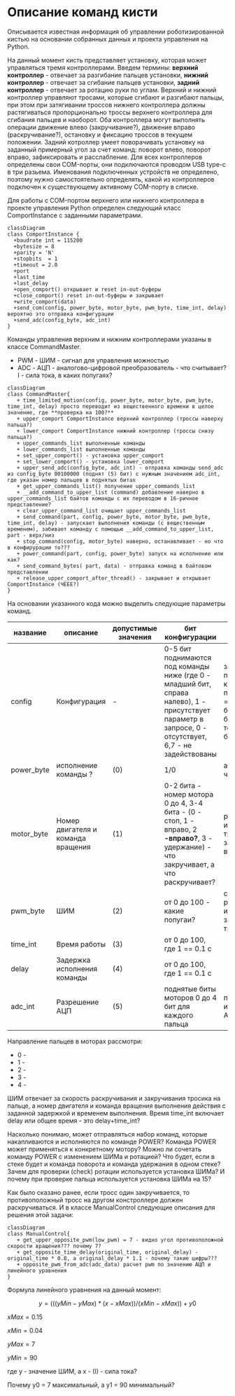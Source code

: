 # Описание команд кисти

Описывается известная информация об управлении роботизированной кистью на основании собранных данных и проекта управления на Python.

На данный момент кисть представляет установку, которая может управляться тремя контроллерами. Введем термины: **верхний контроллер** - отвечает за разгибание пальцев установки, **нижний контроллер** - отвечает за сгибание пальцев установки, **задний контроллер** - отвечает за ротацию руки по углам. Верхний и нижний контроллер управляют тросами, которые сгибают и разгибают пальцы, при этом при затягивании троссов нижнего контроллера должны растягиваться пропорционально троссы верхнего контроллера для сгибания пальцев и наоборот. Оба контроллера могут выполнять операции движение влево (закручивание?), движение вправо (раскручивание?), остановку и фиксацию троссов в текущем положении. Задний котроллер умеет поворачивать установку на заданный примерный угол за счет команд: поворот влево, поворот вправо, зафиксировать и расслабление. Для всех контроллеров определены свои COM-порты, они подключаются проводом USB type-c в три разьема. Именования подключенных устройств не определено, поэтому нужно самостоятельно определять, какой из контроллеров подключен к существующему активному COM-порту в списке.

Для работы с COM-портом верхнего или нижнего контроллера в проекте управления Python определен следующий класс ComportInstance с заданными параметрами.

```mermaid
classDiagram
class ComportInstance {
  +baudrate int = 115200
  +bytesize = 8
  +parity = 'N' 
  +stopbits  = 1
  +timeout = 2.0
  +port 
  +last_time
  +last_delay
  +open_comport() открывает и reset in-out-буферы
  +close_comport() reset in-out-буферы и закрывает
  +write_comport(data)
  +send_com(config, power_byte, motor_byte, pwm_byte, time_int, delay) вероятно это отправка конфигурации
  +send_adc(config_byte, adc_int)
}
```

Команды управления верхним и нижним контроллерами указаны в классе CommandMaster.
* PWM - ШИМ - сигнал для управления можностью
* ADC - АЦП - аналогово-цифровой преобразователь - что считывает? I - сила тока, в каких попугаях?

```mermaid
classDiagram
class CommandMaster{
   + time_limited_motion(config, power_byte, motor_byte, pwm_byte, time_int, delay) просто переводит из вещественного времени в целое значение, где **проверка на 100?**
   + upper_comport ComportInstance верхний контроллер (троссы наверху пальца?)
   + lower_comport ComportInstance нижний контроллер (троссы снизу пальца?)
   + upper_commands_list выполненные команды
   + lower_commands_list выполненные команды
   + set_upper_comport() - установка upper_comport
   + set_lower_comport() - установка lower_comport
   + upper_send_adc(config_byte, adc_int) - отправка команды send_adc из config_byte 00100000 (поднят (5) бит) с нужным значением adc_int, где указан номер пальцев в поднятых битах
   + get_upper_commands_list() получение upper_commands_list
   + __add_command_to_upper_list (command) добавление наверно в upper_commands_list байтов команды с их переводом в 16-ричное представление?
   + clear_upper_command_list очищает upper_commands_list
   + send_command(part, config, power_byte, motor_byte, pwm_byte, time_int, delay) - запускает выполнения команды (с вещественным временем), забивает команду с помощью __add_command_to_upper_list, part - верх/низ
   + stop_command(config, motor_byte) наверно, останавливает - но что в конфирурации то???
   + power_command(part, config, power_byte) запуск на исполнение или как?
   + send_command_bytes( part, data) - отправка команд в байтовом представлении
   + release_upper_comport_after_thread() - закрывает и открывает ComportInstance (ЧЕЕЕ?)
}
```
На основании указанного кода можно выделить следующие параметры команд.

| название | описание | допустимые значения | бит конфигурации | аналогия |
| -- | -- | -- | -- | -- | 
| config | Конфигурация | - | 0-5 бит поднимаются под команды ниже (где 0 - младший бит, справа налево), 1 - присутствует параметр в запросе, 0 - отсутствует, 6,7 - не задействованы | заполнение пакета битами, количество поднятых бит == количеству байт в пакете без учета текущего байта |
| power_byte | исполнение команды ? | (0) | 1/0 | а если 0 - то что и зачем? |
| motor_byte | Номер двигателя и команда вращения | (1) | 0-2 бита - номер мотора 0 до 4, 3-4 бита - (0 - стоп, 1 - вправо, 2 **-вправо?**, 3 - удержание) - что закручивает, а что раскручивает? | раскручивание и скручивание тросса за заданное время |
| pwm_byte | ШИМ | (2) | от 0 до 100 - какие попугаи? | скорость расручивания и закручивания троссов |
| time_int | Время работы | (3) | от 0 до 100, где 1 == 0.1 с |  |
| delay | Задержка исполнения команды | (4) | от 0 до 100, где 1 == 0.1 с |  |
|  adc_int  | Разрешение АЦП | (5) | поднятые биты моторов 0 до 4 бит для каждого пальца | получение измерений на АЦП? |

Направление пальцев в моторах рассмотри:
* 0 -
* 1 -
* 2 -
* 3 -
* 4 -

ШИМ отвечает за скорость раскручивания и закручивания тросика на пальце, а номер двигателя и команда вращения выполнения действия с заданной задержкой и временем выполнения.
Время time_int включает delay или общее время - это delay+time_int?

Насколько понимаю, может отправляться набор команд, которые накапливаются и исполняются по команде POWER?
Команда POWER может применяться к конкретному мотору?
Можно ли сочетать команду POWER с изменением ШИМа и ротацией?
Что будет, если в стеке будет и команда поворота и команда удержания в одном стеке?
Зачем для проверки (check) ротации используется установка ШИМа?
И почему при проверке пальца используется установка ШИМа на 15?

Как было сказано ранее, если тросс один закручивается, то противоположный тросс на другом констроллере должен раскручиваться. И в классе ManualControl следующие описания для решения этой задачи:

```mermaid
classDiagram
class ManualControl{
   + get_upper_opposite_pwm(low_pwm) = 7 - видно угол противоположной скорости вращения??? почему 7?
   + get_opposite_time_delay(original_time, original_delay) - original_time * 0.8, а original_delay * 1.1 - почему такие цифры???
   + opposite_pwm_from_adc(adc_data) расчет pwm по значению АЦП и линейного уравнения
}
```

Формула линейного уравнения на данный момент:
```math
y = (((yMin - yMax) * (x - xMax)) / (xMin - xMax)) + y0
```
$xMax = 0.15$

$xMin = 0.04$

$yMax = 7$

$yMin = 90$

где y - значение ШИМ, а x - (I) - сила тока?

Почему y0 = 7 максимальный, а y1 = 90 минимальный? 





